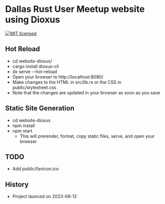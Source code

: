 # Dallas Rust User Meetup website using Dioxus

[![MIT licensed][mit-badge]][mit-url]

[mit-badge]: https://img.shields.io/badge/license-MIT-blue.svg
[mit-url]: https://github.com/dallasrust/website-dioxus/blob/main/LICENSE.txt

## Hot Reload

- cd website-dioxus/
- cargo install dioxus-cli
- dx serve --hot-reload
- Open your browser to http://localhost:8080/
- Make changes to the HTML in src/lib.rs or the CSS in public/stylesheet.css
- Note that the changes are updated in your browser as soon as you save

## Static Site Generation

- cd website-dioxus
- npm install
- npm start
  - This will prerender, format, copy static files, serve, and open your browser

## TODO

- Add public/favicon.ico

## History
- Project launced on 2023-08-12
